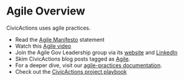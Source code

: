 # Agile Overview

CivicActions uses agile practices.

* Read the [Agile Manifesto](http://agilemanifesto.org/) statement
* Watch this [Agile video](https://www.commoncraft.com/video/agile-methodology)
* Join the Agile Gov Leadership group via its [website](http://www.agilegovleaders.org/) and [LinkedIn](https://www.linkedin.com/grp/home?gid=6642487)
* Skim CivicActions blog posts tagged as [Agile](http://www.civicactions.com/category/agile).
* For a deeper dive, visit our [agile-practices documentation](agile-practices/README.md).
* Check out the [CivicActions project playbook](https://trello.com/b/qyI4wa18/template-civicactions-project-playbook)
